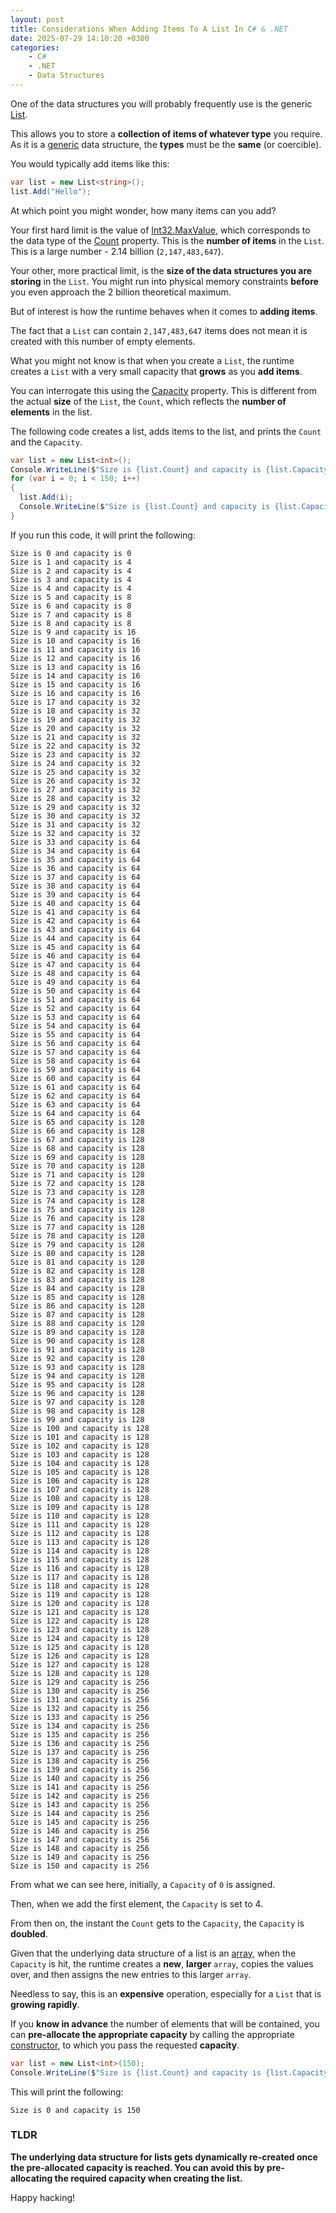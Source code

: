 ```yaml
---
layout: post
title: Considerations When Adding Items To A List In C# & .NET
date: 2025-07-29 14:10:20 +0300
categories:
    - C#
    - .NET
    - Data Structures
---
```


One of the data structures you will probably frequently use is the generic [List](https://learn.microsoft.com/en-us/dotnet/api/system.collections.generic.list-1?view=net-9.0).

This allows you to store a **collection of items of whatever type** you require. As it is a [generic](https://learn.microsoft.com/en-us/dotnet/csharp/fundamentals/types/generics) data structure, the **types** must be the **same** (or coercible).

You would typically add items like this:

```c#
var list = new List<string>();
list.Add("Hello");
```

At which point you might wonder, how many items can you add?

Your first hard limit is the value of [Int32.MaxValue](https://learn.microsoft.com/en-us/dotnet/api/system.int32.maxvalue?view=net-9.0), which corresponds to the data type of the [Count](https://learn.microsoft.com/en-us/dotnet/api/system.collections.generic.list-1.count?view=net-9.0) property. This is the **number of items** in the `List`. This is a large number - 2.14 billion (`2,147,483,647`).

Your other, more practical limit, is the **size of the data structures you are storing** in the `List`. You might run into physical memory constraints **before** you even approach the 2 billion theoretical maximum.

But of interest is how the runtime behaves when it comes to **adding items**.

The fact that a `List` can contain `2,147,483,647` items does not mean it is created with this number of empty elements.

What you might not know is that when you create a `List`, the runtime creates a `List` with a very small capacity that **grows** as you **add items**.

You can interrogate this using the [Capacity](https://learn.microsoft.com/en-us/dotnet/api/system.collections.generic.list-1.capacity?view=net-9.0) property. This is different from the actual **size** of the `List`, the `Count`, which reflects the **number of elements** in the list.

The following code creates a list, adds items to the list, and prints the `Count` and the `Capacity`.

```c#
var list = new List<int>();
Console.WriteLine($"Size is {list.Count} and capacity is {list.Capacity}");
for (var i = 0; i < 150; i++)
{
  list.Add(i);
  Console.WriteLine($"Size is {list.Count} and capacity is {list.Capacity}");
}
```

If you run this code, it will print the following:

```plaintext
Size is 0 and capacity is 0
Size is 1 and capacity is 4
Size is 2 and capacity is 4
Size is 3 and capacity is 4
Size is 4 and capacity is 4
Size is 5 and capacity is 8
Size is 6 and capacity is 8
Size is 7 and capacity is 8
Size is 8 and capacity is 8
Size is 9 and capacity is 16
Size is 10 and capacity is 16
Size is 11 and capacity is 16
Size is 12 and capacity is 16
Size is 13 and capacity is 16
Size is 14 and capacity is 16
Size is 15 and capacity is 16
Size is 16 and capacity is 16
Size is 17 and capacity is 32
Size is 18 and capacity is 32
Size is 19 and capacity is 32
Size is 20 and capacity is 32
Size is 21 and capacity is 32
Size is 22 and capacity is 32
Size is 23 and capacity is 32
Size is 24 and capacity is 32
Size is 25 and capacity is 32
Size is 26 and capacity is 32
Size is 27 and capacity is 32
Size is 28 and capacity is 32
Size is 29 and capacity is 32
Size is 30 and capacity is 32
Size is 31 and capacity is 32
Size is 32 and capacity is 32
Size is 33 and capacity is 64
Size is 34 and capacity is 64
Size is 35 and capacity is 64
Size is 36 and capacity is 64
Size is 37 and capacity is 64
Size is 38 and capacity is 64
Size is 39 and capacity is 64
Size is 40 and capacity is 64
Size is 41 and capacity is 64
Size is 42 and capacity is 64
Size is 43 and capacity is 64
Size is 44 and capacity is 64
Size is 45 and capacity is 64
Size is 46 and capacity is 64
Size is 47 and capacity is 64
Size is 48 and capacity is 64
Size is 49 and capacity is 64
Size is 50 and capacity is 64
Size is 51 and capacity is 64
Size is 52 and capacity is 64
Size is 53 and capacity is 64
Size is 54 and capacity is 64
Size is 55 and capacity is 64
Size is 56 and capacity is 64
Size is 57 and capacity is 64
Size is 58 and capacity is 64
Size is 59 and capacity is 64
Size is 60 and capacity is 64
Size is 61 and capacity is 64
Size is 62 and capacity is 64
Size is 63 and capacity is 64
Size is 64 and capacity is 64
Size is 65 and capacity is 128
Size is 66 and capacity is 128
Size is 67 and capacity is 128
Size is 68 and capacity is 128
Size is 69 and capacity is 128
Size is 70 and capacity is 128
Size is 71 and capacity is 128
Size is 72 and capacity is 128
Size is 73 and capacity is 128
Size is 74 and capacity is 128
Size is 75 and capacity is 128
Size is 76 and capacity is 128
Size is 77 and capacity is 128
Size is 78 and capacity is 128
Size is 79 and capacity is 128
Size is 80 and capacity is 128
Size is 81 and capacity is 128
Size is 82 and capacity is 128
Size is 83 and capacity is 128
Size is 84 and capacity is 128
Size is 85 and capacity is 128
Size is 86 and capacity is 128
Size is 87 and capacity is 128
Size is 88 and capacity is 128
Size is 89 and capacity is 128
Size is 90 and capacity is 128
Size is 91 and capacity is 128
Size is 92 and capacity is 128
Size is 93 and capacity is 128
Size is 94 and capacity is 128
Size is 95 and capacity is 128
Size is 96 and capacity is 128
Size is 97 and capacity is 128
Size is 98 and capacity is 128
Size is 99 and capacity is 128
Size is 100 and capacity is 128
Size is 101 and capacity is 128
Size is 102 and capacity is 128
Size is 103 and capacity is 128
Size is 104 and capacity is 128
Size is 105 and capacity is 128
Size is 106 and capacity is 128
Size is 107 and capacity is 128
Size is 108 and capacity is 128
Size is 109 and capacity is 128
Size is 110 and capacity is 128
Size is 111 and capacity is 128
Size is 112 and capacity is 128
Size is 113 and capacity is 128
Size is 114 and capacity is 128
Size is 115 and capacity is 128
Size is 116 and capacity is 128
Size is 117 and capacity is 128
Size is 118 and capacity is 128
Size is 119 and capacity is 128
Size is 120 and capacity is 128
Size is 121 and capacity is 128
Size is 122 and capacity is 128
Size is 123 and capacity is 128
Size is 124 and capacity is 128
Size is 125 and capacity is 128
Size is 126 and capacity is 128
Size is 127 and capacity is 128
Size is 128 and capacity is 128
Size is 129 and capacity is 256
Size is 130 and capacity is 256
Size is 131 and capacity is 256
Size is 132 and capacity is 256
Size is 133 and capacity is 256
Size is 134 and capacity is 256
Size is 135 and capacity is 256
Size is 136 and capacity is 256
Size is 137 and capacity is 256
Size is 138 and capacity is 256
Size is 139 and capacity is 256
Size is 140 and capacity is 256
Size is 141 and capacity is 256
Size is 142 and capacity is 256
Size is 143 and capacity is 256
Size is 144 and capacity is 256
Size is 145 and capacity is 256
Size is 146 and capacity is 256
Size is 147 and capacity is 256
Size is 148 and capacity is 256
Size is 149 and capacity is 256
Size is 150 and capacity is 256
```

From what we can see here, initially, a `Capacity` of `0` is assigned. 

Then, when we add the first element, the `Capacity` is set to 4.

From then on, the instant the `Count` gets to the `Capacity`, the `Capacity` is **doubled**.

Given that the underlying data structure of a list is an [array](https://learn.microsoft.com/en-us/dotnet/csharp/language-reference/builtin-types/arrays), when the `Capacity` is hit, the runtime creates a **new**, **larger** `array`, copies the values over, and then assigns the new entries to this larger `array`.

Needless to say, this is an **expensive** operation, especially for a `List` that is **growing rapidly**.

If you **know in advance** the number of elements that will be contained, you can **pre-allocate the appropriate capacity** by calling the appropriate [constructor](https://learn.microsoft.com/en-us/dotnet/api/system.collections.generic.list-1.-ctor?view=net-9.0#system-collections-generic-list-1-ctor(system-int32)), to which you pass the requested **capacity**.

```c#
var list = new List<int>(150);
Console.WriteLine($"Size is {list.Count} and capacity is {list.Capacity}");
```

This will print the following:

```plaintext
Size is 0 and capacity is 150
```

### TLDR

**The underlying data structure for lists gets dynamically re-created once the pre-allocated capacity is reached. You can avoid this by pre-allocating the required capacity when creating the list.**

Happy hacking!
